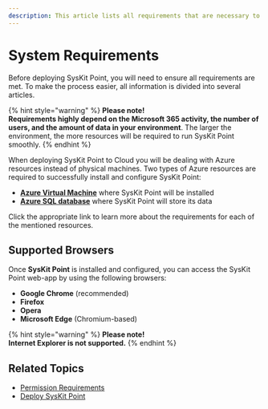 ```yaml
---
description: This article lists all requirements that are necessary to install and use SysKit Point.
---
```


# System Requirements

Before deploying SysKit Point, you will need to ensure all requirements are met. To make the process easier, all information is divided into several articles.

{% hint style="warning" %}
**Please note!**  
**Requirements highly depend on the Microsoft 365 activity, the number of users, and the amount of data in your environment**. The larger the environment, the more resources will be required to run SysKit Point smoothly.
{% endhint %}

When deploying SysKit Point to Cloud you will be dealing with Azure resources instead of physical machines. Two types of Azure resources are required to successfully install and configure SysKit Point:

* [**Azure Virtual Machine**](../installation/deploy-syskit-point-to-cloud/hardware-software-requirements.md#azure-virtual-machine-requirements) where SysKit Point will be installed
* [**Azure SQL database**](../installation/deploy-syskit-point-to-cloud/hardware-software-requirements.md#azure-sql-database-requirements) where SysKit Point will store its data 

Click the appropriate link to learn more about the requirements for each of the mentioned resources.

## Supported Browsers

Once **SysKit Point** is installed and configured, you can access the SysKit Point web-app by using the following browsers:

* **Google Chrome** \(recommended\)
* **Firefox**
* **Opera**
* **Microsoft Edge** \(Chromium-based\)

{% hint style="warning" %}
**Please note!**  
**Internet Explorer is not supported.**
{% endhint %}

## Related Topics

* [Permission Requirements](permission-requirements.md)
* [Deploy SysKit Point](../installation/deploy-syskit-point-to-cloud/)

